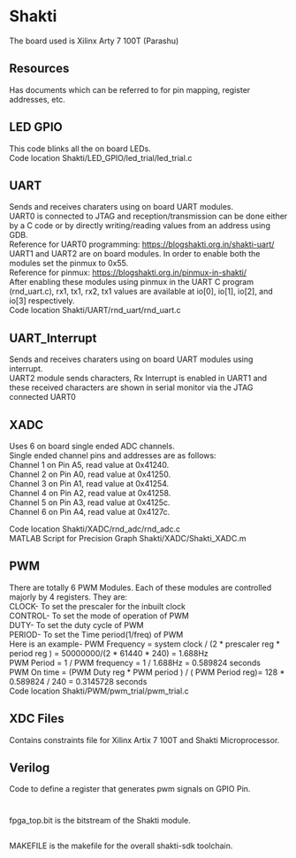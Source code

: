 # Shakti
The board used is Xilinx Arty 7 100T (Parashu)
## Resources
Has documents which can be referred to for pin mapping, register addresses, etc.
## LED GPIO
This code blinks all the on board LEDs.  
Code location Shakti/LED_GPIO/led_trial/led_trial.c
## UART
Sends and receives charaters using on board UART modules.  
UART0 is connected to JTAG and reception/transmission can be done either by a C code or by directly writing/reading values from an address using GDB.  
Reference for UART0 programming: https://blogshakti.org.in/shakti-uart/  
UART1 and UART2 are on board modules. In order to enable both the modules set the pinmux to 0x55.  
Reference for pinmux: https://blogshakti.org.in/pinmux-in-shakti/  
After enabling these modules using pinmux in the UART C program (rnd_uart.c), rx1, tx1, rx2, tx1 values are available at io[0], io[1], io[2], and io[3] respectively.  
Code location Shakti/UART/rnd_uart/rnd_uart.c  

## UART_Interrupt
Sends and receives charaters using on board UART modules using interrupt.  
UART2 module sends characters, Rx Interrupt is enabled in UART1 and these received characters are shown in serial monitor via the JTAG connected UART0  

## XADC
Uses 6 on board single ended ADC channels.  
Single ended channel pins and addresses are as follows:  
Channel 1 on Pin A5, read value at 0x41240.  
Channel 2 on Pin A0, read value at 0x41250.  
Channel 3 on Pin A1, read value at 0x41254.  
Channel 4 on Pin A2, read value at 0x41258.  
Channel 5 on Pin A3, read value at 0x4125c.  
Channel 6 on Pin A4, read value at 0x4127c.  

Code location Shakti/XADC/rnd_adc/rnd_adc.c  
MATLAB Script for Precision Graph Shakti/XADC/Shakti_XADC.m  

## PWM 
There are totally 6 PWM Modules. Each of these modules are controlled majorly by 4 registers. They are:  
CLOCK- To set the prescaler for the inbuilt clock  
CONTROL- To set the mode of operation of PWM  
DUTY- To set the duty cycle of PWM  
PERIOD- To set the Time period(1/freq) of PWM  
Here is an example- PWM Frequency = system clock / (2 * prescaler reg * period reg ) = 50000000/(2 * 61440 * 240) = 1.688Hz  
PWM Period = 1 / PWM frequency = 1 / 1.688Hz = 0.589824 seconds  
PWM On time = (PWM Duty reg * PWM period ) / ( PWM Period reg)= 128 * 0.589824 / 240 = 0.3145728 seconds  
Code location Shakti/PWM/pwm_trial/pwm_trial.c  

## XDC Files
Contains constraints file for Xilinx Artix 7 100T and Shakti Microprocessor.
## Verilog
Code to define a register that generates pwm signals on GPIO Pin.
#
fpga_top.bit is the bitstream of the Shakti module.
##
MAKEFILE is the makefile for the overall shakti-sdk toolchain.
